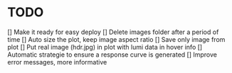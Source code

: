 # TODO

[] Make it ready for easy deploy
[] Delete images folder after a period of time
[] Auto size the plot, keep image aspect ratio
[] Save only image from plot
[] Put real image (hdr.jpg) in plot with lumi data in hover info
[] Automatic strategie to ensure a response curve is generated
[] Improve error messages, more informative
